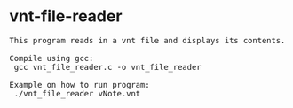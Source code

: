 vnt-file-reader
===============
<pre>
This program reads in a vnt file and displays its contents.

Compile using gcc:
 gcc vnt_file_reader.c -o vnt_file_reader

Example on how to run program:
 ./vnt_file_reader vNote.vnt
<pre>
